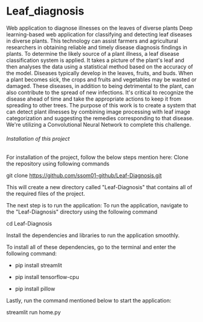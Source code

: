 # Leaf_diagnosis
Web application to diagnose illnesses on the leaves of diverse plants
Deep learning-based web application for classifying and detecting leaf diseases in diverse plants. This technology can assist farmers and agricultural researchers 
in obtaining reliable and timely disease diagnosis findings in plants. To determine the likely source of a plant illness, a leaf disease classification system is
applied. It takes a picture of the plant's leaf and then analyses the data using a statistical method based on the accuracy of the model. 
Diseases typically develop in the leaves, fruits, and buds. When a plant becomes sick, the crops and fruits and vegetables may be wasted or damaged. 
These diseases, in addition to being detrimental to the plant, can also contribute to the spread of new infections. It's critical to recognize the disease ahead 
of time and take the appropriate actions to keep it from spreading to other trees. The purpose of this work is to create a system that can detect plant illnesses
by combining image processing with leaf image categorization and suggesting the remedies corresponding to that disease. We're utilizing a Convolutional Neural Network to complete this challenge.



###### Installation of this project
For installation of the project, follow the below steps mention here: Clone the repository using following commands

git clone https://github.com/ssom01-github/Leaf-Diagnosis.git

This will create a new directory called "Leaf-Diagnosis" that contains all of the required files of the project.

The next step is to run the application: To run the application, navigate to the "Leaf-Diagnosis" directory using the following command

cd Leaf-Diagnosis

Install the dependencies and libraries to run the application smoothly.

To install all of these dependencies, go to the terminal and enter the following command:

- pip install streamlit

- pip install tensorflow-cpu

- pip install pillow

Lastly, run the command mentioned below to start the application:

streamlit run home.py
